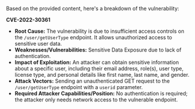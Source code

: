 Based on the provided content, here's a breakdown of the vulnerability:

**CVE-2022-30361**

*   **Root Cause:** The vulnerability is due to insufficient access controls on the `/user/getUserType` endpoint. It allows unauthorized access to sensitive user data.
*   **Weaknesses/Vulnerabilities:** Sensitive Data Exposure due to lack of authentication.
*   **Impact of Exploitation:** An attacker can obtain sensitive information about a specific user, including their email address, role(s), user type, license type, and personal details like first name, last name, and gender.
*   **Attack Vectors:** Sending an unauthenticated GET request to the `/user/getUserType` endpoint with a `userid` parameter.
*   **Required Attacker Capabilities/Position:** No authentication is required; the attacker only needs network access to the vulnerable endpoint.